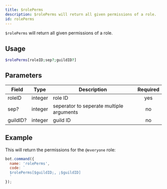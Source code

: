 ```yaml
---
title: $rolePerms 
description: $rolePerms will return all given permissions of a role.
id: rolePerms
---
```


`$rolePerms` will return all given permissions of a role.

## Usage

```php
$rolePerms[roleID;sep?;guildID?]
```

## Parameters 


| Field    | Type    | Description                              | Required |
| -------- | ------- | ---------------------------------------- |:--------:|
| roleID   | integer | role ID                                  |    yes   |
| sep?     | integer | seperator to seperate multiple arguments |    no    |
| guildID? | integer | guild ID                                 |    no    |


## Example

This will return the permissions for the `@everyone` role:

```javascript
bot.command({
  name: 'rolePerms',
  code: `
  $rolePerms[$guildID;, ;$guildID]
  `
});
```
